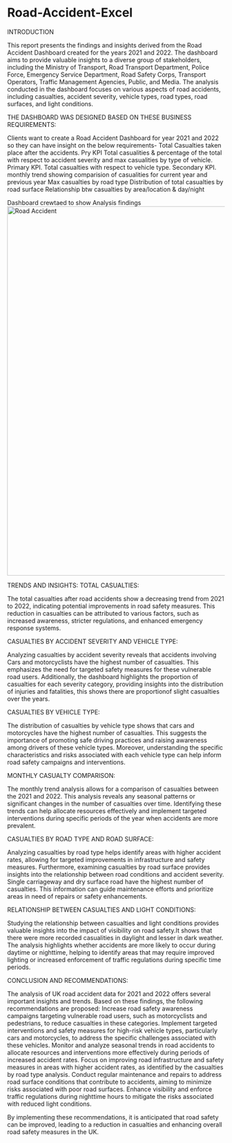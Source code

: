 # Road-Accident-Excel
INTRODUCTION

This report presents the findings and insights derived from the Road Accident Dashboard created for the years 2021 and 2022. The dashboard aims to provide valuable insights to a diverse group of stakeholders, including the Ministry of Transport, Road Transport Department, Police Force, Emergency Service Department, Road Safety Corps, Transport Operators, Traffic Management Agencies, Public, and Media. The analysis conducted in the dashboard focuses on various aspects of road accidents, including casualties, accident severity, vehicle types, road types, road surfaces, and light conditions.

THE DASHBOARD WAS DESIGNED BASED ON THESE BUSINESS REQUIREMENTS:

Clients want to create a Road Accident Dashboard for year 2021 and 2022 so they can have insight on the below requirements-
Total Casualties taken place after the accidents. Pry KPI
Total casualities & percentage of the total with respect to accident severity and max casualities by type of vehicle. Primary KPI.
Total casualties with respect to vehicle type. Secondary KPI.
monthly trend showing comparision of casualities for current year and previous year
Max casualties by road type
Distribution of total casualties by road surface
Relationship btw casualties by area/location & day/night

Dashboard crewtaed to show Analysis findings
<img width="856" alt="Road Accident" src="https://github.com/BenDatta/Road-Accident-Excel/assets/135694513/09d14ac6-5828-4132-9747-9b6d42f1ccb7">

TRENDS AND INSIGHTS:
TOTAL CASUALTIES:

The total casualties after road accidents show a decreasing trend from 2021 to 2022, indicating potential improvements in road safety measures. This reduction in casualties can be attributed to various factors, such as increased awareness, stricter regulations, and enhanced emergency response systems.

CASUALTIES BY ACCIDENT SEVERITY AND VEHICLE TYPE:

Analyzing casualties by accident severity reveals that accidents involving Cars and motorcyclists have the highest number of casualties. This emphasizes the need for targeted safety measures for these vulnerable road users. Additionally, the dashboard highlights the proportion of casualties for each severity category, providing insights into the distribution of injuries and fatalities, this shows there are proportionof slight casualties over the years.

CASUALTIES BY VEHICLE TYPE:

The distribution of casualties by vehicle type shows that cars and motorcycles have the highest number of casualties. This suggests the importance of promoting safe driving practices and raising awareness among drivers of these vehicle types. Moreover, understanding the specific characteristics and risks associated with each vehicle type can help inform road safety campaigns and interventions.

MONTHLY CASUALTY COMPARISON:

The monthly trend analysis allows for a comparison of casualties between the 2021 and 2022. This analysis reveals any seasonal patterns or significant changes in the number of casualties over time. Identifying these trends can help allocate resources effectively and implement targeted interventions during specific periods of the year when accidents are more prevalent.

CASUALTIES BY ROAD TYPE AND ROAD SURFACE:

Analyzing casualties by road type helps identify areas with higher accident rates, allowing for targeted improvements in infrastructure and safety measures. Furthermore, examining casualties by road surface provides insights into the relationship between road conditions and accident severity. Single carriageway and dry surface road have the highest number of casualties. This information can guide maintenance efforts and prioritize areas in need of repairs or safety enhancements.


RELATIONSHIP BETWEEN CASUALTIES AND LIGHT CONDITIONS:

Studying the relationship between casualties and light conditions provides valuable insights into the impact of visibility on road safety.It shows that there were more recorded casualities in daylight and lesser in dark weather. The analysis highlights whether accidents are more likely to occur during daytime or nighttime, helping to identify areas that may require improved lighting or increased enforcement of traffic regulations during specific time periods.

CONCLUSION AND RECOMMENDATIONS:

The analysis of UK road accident data for 2021 and 2022 offers several important insights and trends. Based on these findings, the following recommendations are proposed:
Increase road safety awareness campaigns targeting vulnerable road users, such as motorcyclists and pedestrians, to reduce casualties in these categories.
Implement targeted interventions and safety measures for high-risk vehicle types, particularly cars and motorcycles, to address the specific challenges associated with these vehicles.
Monitor and analyze seasonal trends in road accidents to allocate resources and interventions more effectively during periods of increased accident rates.
Focus on improving road infrastructure and safety measures in areas with higher accident rates, as identified by the casualties by road type analysis.
Conduct regular maintenance and repairs to address road surface conditions that contribute to accidents, aiming to minimize risks associated with poor road surfaces.
Enhance visibility and enforce traffic regulations during nighttime hours to mitigate the risks associated with reduced light conditions.

By implementing these recommendations, it is anticipated that road safety can be improved, leading to a reduction in casualties and enhancing overall road safety measures in the UK.

